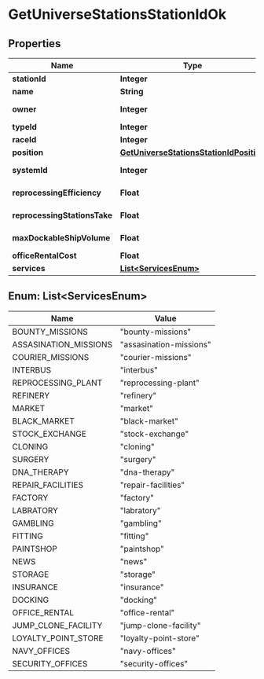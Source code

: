 
# GetUniverseStationsStationIdOk

## Properties
Name | Type | Description | Notes
------------ | ------------- | ------------- | -------------
**stationId** | **Integer** | station_id integer | 
**name** | **String** | name string | 
**owner** | **Integer** | ID of the corporation that controls this station |  [optional]
**typeId** | **Integer** | type_id integer | 
**raceId** | **Integer** | race_id integer |  [optional]
**position** | [**GetUniverseStationsStationIdPosition**](GetUniverseStationsStationIdPosition.md) |  | 
**systemId** | **Integer** | The solar system this station is in | 
**reprocessingEfficiency** | **Float** | reprocessing_efficiency number | 
**reprocessingStationsTake** | **Float** | reprocessing_stations_take number | 
**maxDockableShipVolume** | **Float** | max_dockable_ship_volume number | 
**officeRentalCost** | **Float** | office_rental_cost number | 
**services** | [**List&lt;ServicesEnum&gt;**](#List&lt;ServicesEnum&gt;) | services array | 


<a name="List<ServicesEnum>"></a>
## Enum: List&lt;ServicesEnum&gt;
Name | Value
---- | -----
BOUNTY_MISSIONS | &quot;bounty-missions&quot;
ASSASINATION_MISSIONS | &quot;assasination-missions&quot;
COURIER_MISSIONS | &quot;courier-missions&quot;
INTERBUS | &quot;interbus&quot;
REPROCESSING_PLANT | &quot;reprocessing-plant&quot;
REFINERY | &quot;refinery&quot;
MARKET | &quot;market&quot;
BLACK_MARKET | &quot;black-market&quot;
STOCK_EXCHANGE | &quot;stock-exchange&quot;
CLONING | &quot;cloning&quot;
SURGERY | &quot;surgery&quot;
DNA_THERAPY | &quot;dna-therapy&quot;
REPAIR_FACILITIES | &quot;repair-facilities&quot;
FACTORY | &quot;factory&quot;
LABRATORY | &quot;labratory&quot;
GAMBLING | &quot;gambling&quot;
FITTING | &quot;fitting&quot;
PAINTSHOP | &quot;paintshop&quot;
NEWS | &quot;news&quot;
STORAGE | &quot;storage&quot;
INSURANCE | &quot;insurance&quot;
DOCKING | &quot;docking&quot;
OFFICE_RENTAL | &quot;office-rental&quot;
JUMP_CLONE_FACILITY | &quot;jump-clone-facility&quot;
LOYALTY_POINT_STORE | &quot;loyalty-point-store&quot;
NAVY_OFFICES | &quot;navy-offices&quot;
SECURITY_OFFICES | &quot;security-offices&quot;



